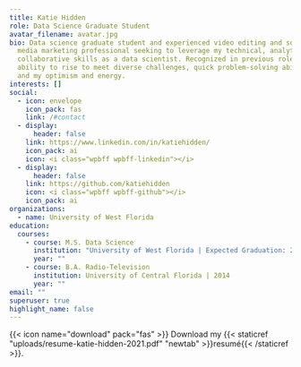 ```yaml
---
title: Katie Hidden
role: Data Science Graduate Student
avatar_filename: avatar.jpg
bio: Data science graduate student and experienced video editing and social
  media marketing professional seeking to leverage my technical, analytical, and
  collaborative skills as a data scientist. Recognized in previous roles for my
  ability to rise to meet diverse challenges, quick problem-solving abilities,
  and my optimism and energy.
interests: []
social:
  - icon: envelope
    icon_pack: fas
    link: /#contact
  - display:
      header: false
    link: https://www.linkedin.com/in/katiehidden/
    icon_pack: ai
    icon: <i class="wpbff wpbff-linkedin"></i>
  - display:
      header: false
    link: https://github.com/katiehidden
    icon: <i class="wpbff wpbff-github"></i>
    icon_pack: ai
organizations:
  - name: University of West Florida
education:
  courses:
    - course: M.S. Data Science
      institution: "University of West Florida | Expected Graduation: 2022"
      year: ""
    - course: B.A. Radio-Television
      institution: University of Central Florida | 2014
      year: ""
email: ""
superuser: true
highlight_name: false
---
```

{{< icon name="download" pack="fas" >}} Download my {{< staticref "uploads/resume-katie-hidden-2021.pdf" "newtab" >}}resumé{{< /staticref >}}.